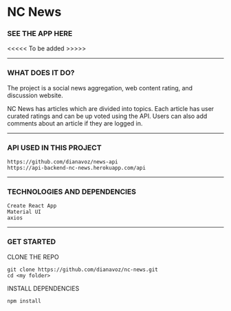 # NC News 

### SEE THE APP HERE
 <<<<< To be added >>>>>

 <hr>

###  WHAT DOES IT DO?

The project is a social news aggregation, web content rating, and discussion website.

NC News has articles which are divided into topics. Each article has user curated ratings and can be up voted using the API.
Users can also add comments about an article if they are logged in.


<hr>

### API USED IN THIS PROJECT

```
https://github.com/dianavoz/news-api
https://api-backend-nc-news.herokuapp.com/api
```

<hr>

###  TECHNOLOGIES AND DEPENDENCIES

```
Create React App
Material UI
axios
```

<hr>

### GET STARTED

CLONE THE REPO

```
git clone https://github.com/dianavoz/nc-news.git
cd <my folder>
```

INSTALL DEPENDENCIES

```
npm install
```


